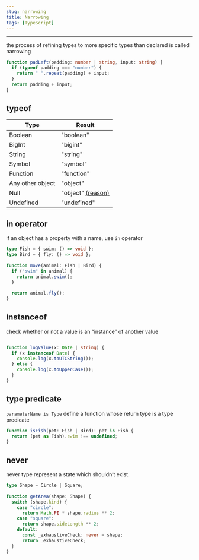 ```yaml
---
slug: narrowing
title: Narrowing
tags: [TypeScript]
---
```

***

the process of refining types to more specific types than declared is called narrowing

```ts
function padLeft(padding: number | string, input: string) {
  if (typeof padding === "number") {
    return " ".repeat(padding) + input; 
  }
  return padding + input;
}
```

## typeof

| Type | Result |
| ---- | ------ |
| Boolean | "boolean" |
| BigInt | "bigint" |
| String | "string" |
| Symbol | "symbol" |
| Function | "function" |
| Any other object | "object" |
| Null | "object" [(reason)](https://developer.mozilla.org/en-US/docs/Web/JavaScript/Reference/Operators/typeof#typeof_null) |
| Undefined | "undefined" |

## in operator

if an object has a property with a name, use `in` operator

```ts
type Fish = { swim: () => void };
type Bird = { fly: () => void };
 
function move(animal: Fish | Bird) {
  if ("swim" in animal) {
    return animal.swim();
  }
 
  return animal.fly();
}
```

## instanceof

check whether or not a value is an “instance” of another value

```ts

function logValue(x: Date | string) {
  if (x instanceof Date) {
    console.log(x.toUTCString());
  } else {
    console.log(x.toUpperCase());
  }
}
```

## type predicate

`parameterName is Type` define a function whose return type is a type predicate

```ts
function isFish(pet: Fish | Bird): pet is Fish {
  return (pet as Fish).swim !== undefined;
}
```

## never

never type represent a state which shouldn’t exist.

```ts
type Shape = Circle | Square;
 
function getArea(shape: Shape) {
  switch (shape.kind) {
    case "circle":
      return Math.PI * shape.radius ** 2;
    case "square":
      return shape.sideLength ** 2;
    default:
      const _exhaustiveCheck: never = shape;
      return _exhaustiveCheck;
  }
}
```
